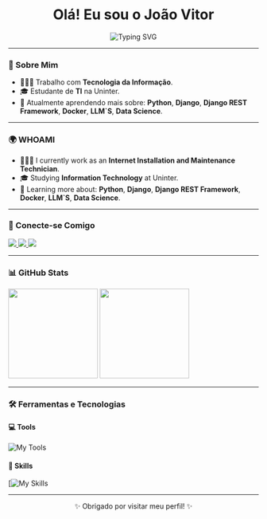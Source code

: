 <h1 align="center">Olá! Eu sou o João Vitor </h1>

<p align="center">
  <img src="https://readme-typing-svg.herokuapp.com?font=Fira+Code&size=20&duration=3000&pause=1000&center=true&vCenter=true&width=400&lines=Desenvolvedor+Back-End+Python" alt="Typing SVG" />
</p>

---

### 🧠 Sobre Mim

- 🧑🏻‍💻 Trabalho com **Tecnologia da Informação**.  
- 🎓 Estudante de **TI** na Uninter.  
- 🌱 Atualmente aprendendo mais sobre: **Python**, **Django**, **Django REST Framework**, **Docker**, **LLM`S**, **Data Science**.

---

### 🌍 WHOAMI

- 🧑🏻‍💻 I currently work as an **Internet Installation and Maintenance Technician**.  
- 🎓 Studying **Information Technology** at Uninter.  
- 🌱 Learning more about: **Python**, **Django**, **Django REST Framework**, **Docker**, **LLM`S**, **Data Science**.

---

### 🔗 Conecte-se Comigo

<p align="left">
  <a href="https://www.instagram.com/vjtoor/" target="_blank">
    <img src="https://img.shields.io/badge/Instagram-E4405F?style=for-the-badge&logo=instagram&logoColor=white"/>
  </a>
  <a href="https://br.linkedin.com/in/jo%C3%A3o-vitor-xavier-532191279?trk=public_post_feed-actor-name"_blank">
    <img src="https://img.shields.io/badge/LinkedIn-0077B5?style=for-the-badge&logo=linkedin&logoColor=white"/>
  </a>
  <a href="mailto:vitordossantos99@hotmail.com" target="_blank">
    <img src="https://img.shields.io/badge/outlook-27B7F5?style=for-the-badge&logo=outlook&logoColor=white)"/>
  </a>
  
</p>

---

### 📊 GitHub Stats

<p align="left">
  <img height="180em" src="https://github-readme-stats.vercel.app/api?username=vtrdll&show_icons=true&theme=transparent&count_private=true&hide_border=true"/>
  <img height="180em" src="https://github-readme-stats.vercel.app/api/top-langs/?username=vtrdll&layout=donut&theme=transparent&hide_border=true"/>

</p>

---

### 🛠️ Ferramentas e Tecnologias

#### 💻 Tools
![My Tools](https://skillicons.dev/icons?i=git,github,vscode,postman,windows,linux,pycharm,vscode)

#### 🧰 Skills
[![My Skills](https://skillicons.dev/icons?i=python,django,aws,docker,bootstrap,html,css,)

---

<p align="center">✨ Obrigado por visitar meu perfil! ✨</p>
